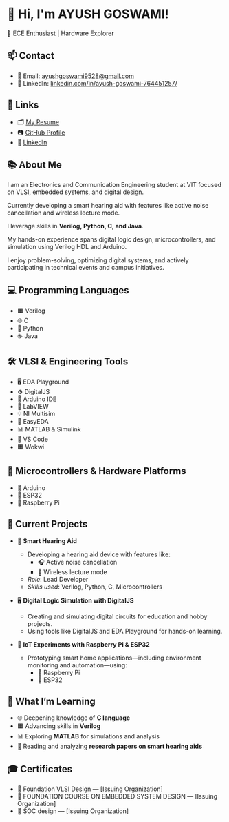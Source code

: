 # 👋 Hi, I'm AYUSH GOSWAMI!

📶 ECE Enthusiast | Hardware Explorer

## 📫 Contact

- 📧 Email: ayushgoswami9528@gmail.com
- 🏫 LinkedIn: [linkedin.com/in/ayush-goswami-764451257/](https://www.linkedin.com/in/ayush-goswami-764451257/)


## 🔗 Links

- 🗂️ [My Resume](https://drive.google.com/file/d/1JRMhTUu0cuJ069YerHzUNRi7ZPWg7M3C/view?usp=sharing)
- 📷 [GitHub Profile](https://github.com/Ayush847)
- 🏫 [LinkedIn](https://www.linkedin.com/in/ayush-goswami-764451257/)

## 📚 About Me

I am an Electronics and Communication Engineering student at VIT focused on VLSI, embedded systems, and digital design.

Currently developing a smart hearing aid with features like active noise cancellation and wireless lecture mode.

I leverage skills in **Verilog, Python, C, and Java**.

My hands-on experience spans digital logic design, microcontrollers, and simulation using Verilog HDL and Arduino.

I enjoy problem-solving, optimizing digital systems, and actively participating in technical events and campus initiatives.

## 💻 Programming Languages

- 🟧 Verilog  
- 🌐 C  
- 🐍 Python  
- ☕ Java

## 🛠️ VLSI & Engineering Tools

- 🖥️ EDA Playground
- ⚙️ DigitalJS
- 🔴 Arduino IDE
- 🔵 LabVIEW
- 💡 NI Multisim
- 🌟 EasyEDA
- 📊 MATLAB & Simulink
- 📝 VS Code
- 🟧 Wokwi

## 🔌 Microcontrollers & Hardware Platforms

- 🔴 Arduino
- 📶 ESP32
- 🍓 Raspberry Pi

## 🚧 Current Projects

- 🤖 **Smart Hearing Aid**
  - Developing a hearing aid device with features like:
    - 🎧 Active noise cancellation
    - 📡 Wireless lecture mode
  - *Role*: Lead Developer
  - *Skills used*: Verilog, Python, C, Microcontrollers

- 🖥️ **Digital Logic Simulation with DigitalJS**
  - Creating and simulating digital circuits for education and hobby projects.
  - Using tools like DigitalJS and EDA Playground for hands-on learning.

- 🍓 **IoT Experiments with Raspberry Pi & ESP32**
  - Prototyping smart home applications—including environment monitoring and automation—using:
    - 🍓 Raspberry Pi
    - 📶 ESP32

## 📖 What I’m Learning

- 🌐 Deepening knowledge of **C language**
- 🟧 Advancing skills in **Verilog**
- 📊 Exploring **MATLAB** for simulations and analysis
- 📄 Reading and analyzing **research papers on smart hearing aids**

## 🎓 Certificates

- 📜 Foundation VLSI Design — [Issuing Organization]
- 📜 FOUNDATION COURSE ON EMBEDDED SYSTEM DESIGN — [Issuing Organization]
- 📜 SOC design — [Issuing Organization]
